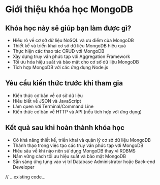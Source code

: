 # Giới thiệu khóa học MongoDB

## Khóa học này sẽ giúp bạn làm được gì?

-   Hiểu rõ về cơ sở dữ liệu NoSQL và ưu điểm của MongoDB
-   Thiết kế và triển khai cơ sở dữ liệu MongoDB hiệu quả
-   Thực hiện các thao tác CRUD với MongoDB
-   Xây dựng truy vấn phức tạp với Aggregation Framework
-   Tối ưu hóa hiệu suất và bảo mật cho cơ sở dữ liệu MongoDB
-   Tích hợp MongoDB với các ứng dụng Node.js

## Yêu cầu kiến thức trước khi tham gia

-   Kiến thức cơ bản về cơ sở dữ liệu
-   Hiểu biết về JSON và JavaScript
-   Làm quen với Terminal/Command Line
-   Kiến thức cơ bản về HTTP và API (nếu tích hợp với ứng dụng)

## Kết quả sau khi hoàn thành khóa học

-   Có khả năng thiết kế, triển khai và quản lý cơ sở dữ liệu MongoDB
-   Thành thạo trong việc tạo các truy vấn phức tạp với MongoDB
-   Hiểu sâu về khi nào nên sử dụng MongoDB thay vì RDBMS
-   Nắm vững cách tối ưu hiệu suất và bảo mật MongoDB
-   Sẵn sàng ứng tụng vào vị trí Database Administrator hoặc Back-end Developer

// ...existing code...
